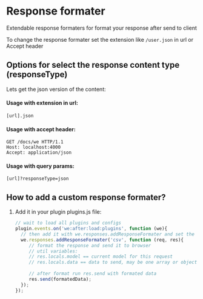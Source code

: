 # Response formater

Extendable response formaters for format your response after send to client

To change the response formater set the extension like `/user.json`  in url or Accept header

## Options for select the response content type (responseType)

Lets get the json version of the content:

#### Usage with extension in url:

`[url].json`

#### Usage with accept header:

```
GET /docs/we HTTP/1.1
Host: localhost:4000
Accept: application/json
```

#### Usage with query params:

`[url]?responseType=json`

## How to add a custom response formater?

1. Add it in your plugin plugins.js file:
   ```js
   // wait to load all plugins and configs
   plugin.events.on('we:after:load:plugins', function (we){
     // then add it with we.responses.addResponseFormater and set the extension, in this example we use the csv
     we.responses.addResponseFormater('csv', function (req, res){
        // format the response and send it to browser
        // util variables:
        // res.locals.model == current model for this request
        // res.locals.data == data to send, may be one array or object
        
        // after format run res.send with formated data
        res.send(formatedData);
     });
   });

   ```
